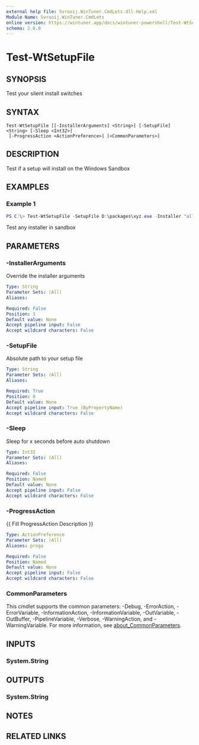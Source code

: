 ```yaml
---
external help file: Svrooij.WinTuner.CmdLets.dll-Help.xml
Module Name: Svrooij.WinTuner.CmdLets
online version: https://wintuner.app/docs/wintuner-powershell/Test-WtSetupFile
schema: 2.0.0
---
```


# Test-WtSetupFile

## SYNOPSIS
Test your silent install switches

## SYNTAX

```
Test-WtSetupFile [[-InstallerArguments] <String>] [-SetupFile] <String> [-Sleep <Int32>]
 [-ProgressAction <ActionPreference>] [<CommonParameters>]
```

## DESCRIPTION
Test if a setup will install on the Windows Sandbox

## EXAMPLES

### Example 1
```powershell
PS C:\> Test-WtSetupFile -SetupFile D:\packages\xyz.exe -Installer "all your arguments"
```

Test any installer in sandbox

## PARAMETERS

### -InstallerArguments
Override the installer arguments

```yaml
Type: String
Parameter Sets: (All)
Aliases:

Required: False
Position: 1
Default value: None
Accept pipeline input: False
Accept wildcard characters: False
```

### -SetupFile
Absolute path to your setup file

```yaml
Type: String
Parameter Sets: (All)
Aliases:

Required: True
Position: 0
Default value: None
Accept pipeline input: True (ByPropertyName)
Accept wildcard characters: False
```

### -Sleep
Sleep for x seconds before auto shutdown

```yaml
Type: Int32
Parameter Sets: (All)
Aliases:

Required: False
Position: Named
Default value: None
Accept pipeline input: False
Accept wildcard characters: False
```

### -ProgressAction
{{ Fill ProgressAction Description }}

```yaml
Type: ActionPreference
Parameter Sets: (All)
Aliases: proga

Required: False
Position: Named
Default value: None
Accept pipeline input: False
Accept wildcard characters: False
```

### CommonParameters
This cmdlet supports the common parameters: -Debug, -ErrorAction, -ErrorVariable, -InformationAction, -InformationVariable, -OutVariable, -OutBuffer, -PipelineVariable, -Verbose, -WarningAction, and -WarningVariable. For more information, see [about_CommonParameters](http://go.microsoft.com/fwlink/?LinkID=113216).

## INPUTS

### System.String

## OUTPUTS

### System.String

## NOTES

## RELATED LINKS
